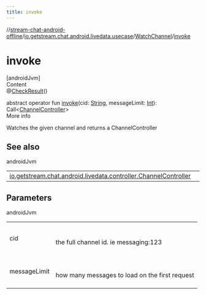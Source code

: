 ```yaml
---
title: invoke
---
```

//[stream-chat-android-offline](../../../index.md)/[io.getstream.chat.android.livedata.usecase](../index.md)/[WatchChannel](index.md)/[invoke](invoke.md)



# invoke  
[androidJvm]  
Content  
@[CheckResult](https://developer.android.com/reference/kotlin/androidx/annotation/CheckResult.html)()  
  
abstract operator fun [invoke](invoke.md)(cid: [String](https://kotlinlang.org/api/latest/jvm/stdlib/kotlin/-string/index.html), messageLimit: [Int](https://kotlinlang.org/api/latest/jvm/stdlib/kotlin/-int/index.html)): Call&lt;[ChannelController](../../io.getstream.chat.android.livedata.controller/ChannelController/index.md)&gt;  
More info  


Watches the given channel and returns a ChannelController



## See also  
  
androidJvm  
  
| | |
|---|---|
| <a name="io.getstream.chat.android.livedata.usecase/WatchChannel/invoke/#kotlin.String#kotlin.Int/PointingToDeclaration/"></a>[io.getstream.chat.android.livedata.controller.ChannelController](../../io.getstream.chat.android.livedata.controller/ChannelController/index.md)| <a name="io.getstream.chat.android.livedata.usecase/WatchChannel/invoke/#kotlin.String#kotlin.Int/PointingToDeclaration/"></a>|
  


## Parameters  
  
androidJvm  
  
| | |
|---|---|
| <a name="io.getstream.chat.android.livedata.usecase/WatchChannel/invoke/#kotlin.String#kotlin.Int/PointingToDeclaration/"></a>cid| <a name="io.getstream.chat.android.livedata.usecase/WatchChannel/invoke/#kotlin.String#kotlin.Int/PointingToDeclaration/"></a><br/><br/>the full channel id. ie messaging:123<br/><br/>|
| <a name="io.getstream.chat.android.livedata.usecase/WatchChannel/invoke/#kotlin.String#kotlin.Int/PointingToDeclaration/"></a>messageLimit| <a name="io.getstream.chat.android.livedata.usecase/WatchChannel/invoke/#kotlin.String#kotlin.Int/PointingToDeclaration/"></a><br/><br/>how many messages to load on the first request<br/><br/>|
  
  



